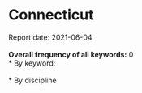 <h1>Connecticut</h1>Report date: 2021-06-04<br><br><b>Overall frequency of all keywords:</b> 0  <br>* By keyword:  <br /><br>* By discipline